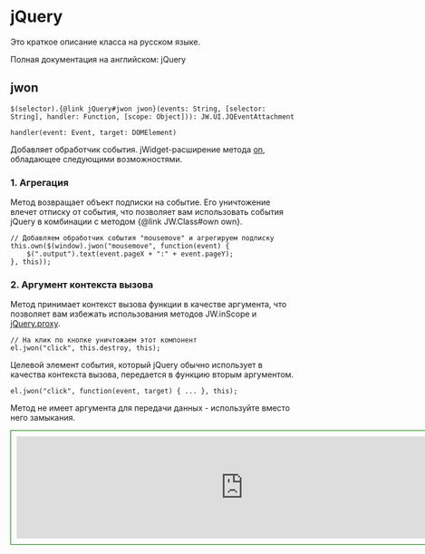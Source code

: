 # jQuery

Это краткое описание класса на русском языке.

Полная документация на английском: jQuery

## jwon

`$(selector).{@link jQuery#jwon jwon}(events: String, [selector: String], handler: Function, [scope: Object])): JW.UI.JQEventAttachment`

`handler(event: Event, target: DOMElement)`

Добавляет обработчик события. jWidget-расширение метода <a href="http://api.jquery.com/on/" target="_blank">on</a>,
обладающее следующими возможностями.

### 1. Агрегация

Метод возвращает объект подписки на событие. Его уничтожение влечет отписку от события, что позволяет вам использовать
события jQuery в комбинации с методом {@link JW.Class#own own}.

    // Добавляем обработчик события "mousemove" и агрегируем подписку
    this.own($(window).jwon("mousemove", function(event) {
        $(".output").text(event.pageX + ":" + event.pageY);
    }, this));

### 2. Аргумент контекста вызова

Метод принимает контекст вызова функции в качестве аргумента, что позволяет вам избежать использования методов
JW.inScope и <a href="http://api.jquery.com/jQuery.proxy/" target="_blank">jQuery.proxy</a>.

    // На клик по кнопке уничтожаем этот компонент
    el.jwon("click", this.destroy, this);

Целевой элемент события, который jQuery обычно использует в качества контекста вызова, передается в функцию вторым
аргументом.

    el.jwon("click", function(event, target) { ... }, this);

Метод не имеет аргумента для передачи данных - используйте вместо него замыкания.

<iframe style="border: 1px solid green; padding: 10px;" width="800" height="180" src="http://enepomnyaschih.github.io/mt/1.4/jwui-jwon.html"></iframe>
